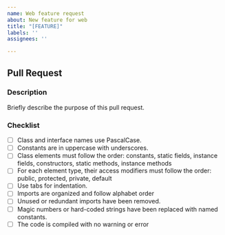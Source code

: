 ```yaml
---
name: Web feature request
about: New feature for web
title: "[FEATURE]"
labels: ''
assignees: ''

---
```


## Pull Request

### Description

Briefly describe the purpose of this pull request.

### Checklist

- [ ] Class and interface names use PascalCase.
- [ ] Constants are in uppercase with underscores.
- [ ] Class elements must follow the order: constants, static fields, instance fields, constructors, static methods, instance methods
- [ ] For each element type, their access modifiers must follow the order: public, protected, private, default
- [ ] Use tabs for indentation.
- [ ] Imports are organized and follow alphabet order
- [ ] Unused or redundant imports have been removed.
- [ ] Magic numbers or hard-coded strings have been replaced with named constants.
- [ ] The code is compiled with no warning or error
